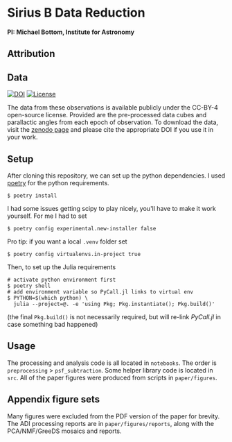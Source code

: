 # Sirius B Data Reduction

**PI: Michael Bottom, Institute for Astronomy**

## Attribution


## Data

[![DOI](https://zenodo.org/badge/DOI/10.5281/zenodo.5115225.svg)](https://doi.org/10.5281/zenodo.5115225)
[![License](https://img.shields.io/badge/license-CC--BY--4-orange.svg)](https://creativecommons.org/licenses/by/4.0/)

The data from these observations is available publicly under the CC-BY-4 open-source license. Provided are the pre-processed data cubes and parallactic angles from each epoch of observation. To download the data, visit the [zenodo page](https://doi.org/10.5281/zenodo.5115225) and please cite the appropriate DOI if you use it in your work.


## Setup

After cloning this repository, we can set up the python dependencies. I used [poetry](https://python-poetry.org) for the python requirements.

    $ poetry install

I had some issues getting scipy to play nicely, you'll have to make it work yourself. For me I had to set 

    $ poetry config experimental.new-installer false 

Pro tip: if you want a local `.venv` folder set 

    $ poetry config virtualenvs.in-project true

Then, to set up the Julia requirements

    # activate python environment first
    $ poetry shell
    # add environment variable so PyCall.jl links to virtual env
    $ PYTHON=$(which python) \
      julia --project=@. -e 'using Pkg; Pkg.instantiate(); Pkg.build()'

(the final `Pkg.build()` is not necessarily required, but will re-link *PyCall.jl* in case something bad happened)

## Usage

The processing and analysis code is all located in `notebooks`. The order is `preprocessing` > `psf_subtraction`. Some helper library code is located in `src`. All of the paper figures were produced from scripts in `paper/figures`.

## Appendix figure sets

Many figures were excluded from the PDF version of the paper for brevity. The ADI processing reports are in `paper/figures/reports`, along with the PCA/NMF/GreeDS mosaics and reports.
